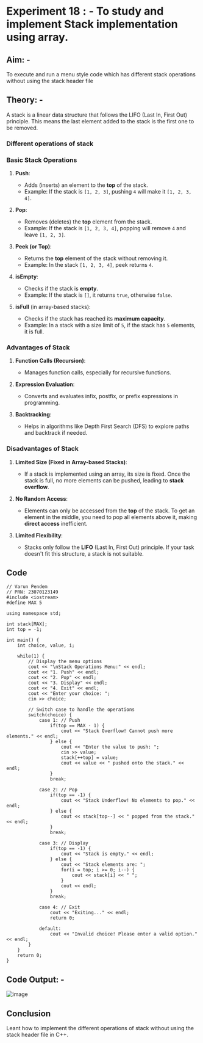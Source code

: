 # Experiment 18 : - To study and implement Stack implementation using array.  

## Aim: -
To execute and run a menu style code which has different stack operations without using the stack header file

## Theory: -

A stack is a linear data structure that follows the LIFO (Last In, First Out) principle. This means the last element added to the stack is the first one to be removed.

### Different operations of stack 
### **Basic Stack Operations**

1. **Push**:
   - Adds (inserts) an element to the **top** of the stack.
   - Example: If the stack is `[1, 2, 3]`, pushing `4` will make it `[1, 2, 3, 4]`.

2. **Pop**:
   - Removes (deletes) the **top** element from the stack.
   - Example: If the stack is `[1, 2, 3, 4]`, popping will remove `4` and leave `[1, 2, 3]`.

3. **Peek (or Top)**:
   - Returns the **top** element of the stack without removing it.
   - Example: In the stack `[1, 2, 3, 4]`, peek returns `4`.

4. **isEmpty**:
   - Checks if the stack is **empty**.
   - Example: If the stack is `[]`, it returns `true`, otherwise `false`.

5. **isFull** (in array-based stacks):
   - Checks if the stack has reached its **maximum capacity**.
   - Example: In a stack with a size limit of `5`, if the stack has `5` elements, it is full.
     
### **Advantages of Stack** 

1. **Function Calls (Recursion)**:
   - Manages function calls, especially for recursive functions.
  
2. **Expression Evaluation**:
   - Converts and evaluates infix, postfix, or prefix expressions in programming.
  
3. **Backtracking**:
   - Helps in algorithms like Depth First Search (DFS) to explore paths and backtrack if needed.

  
### **Disadvantages of Stack**

1. **Limited Size (Fixed in Array-based Stacks)**:
   - If a stack is implemented using an array, its size is fixed. Once the stack is full, no more elements can be pushed, leading to **stack overflow**.
  
2. **No Random Access**:
   - Elements can only be accessed from the **top** of the stack. To get an element in the middle, you need to pop all elements above it, making **direct access** inefficient.

3. **Limited Flexibility**:
   - Stacks only follow the **LIFO** (Last In, First Out) principle. If your task doesn't fit this structure, a stack is not suitable.

  
## Code
~~~
// Varun Pendem
// PRN: 23070123149
#include <iostream>
#define MAX 5

using namespace std;

int stack[MAX];
int top = -1;

int main() {
    int choice, value, i;
    
    while(1) {
        // Display the menu options
        cout << "\nStack Operations Menu:" << endl;
        cout << "1. Push" << endl;
        cout << "2. Pop" << endl;
        cout << "3. Display" << endl;
        cout << "4. Exit" << endl;
        cout << "Enter your choice: ";
        cin >> choice;
        
        // Switch case to handle the operations
        switch(choice) {
            case 1: // Push
                if(top == MAX - 1) {
                    cout << "Stack Overflow! Cannot push more elements." << endl;
                } else {
                    cout << "Enter the value to push: ";
                    cin >> value;
                    stack[++top] = value;
                    cout << value << " pushed onto the stack." << endl;
                }
                break;

            case 2: // Pop
                if(top == -1) {
                    cout << "Stack Underflow! No elements to pop." << endl;
                } else {
                    cout << stack[top--] << " popped from the stack." << endl;
                }
                break;

            case 3: // Display
                if(top == -1) {
                    cout << "Stack is empty." << endl;
                } else {
                    cout << "Stack elements are: ";
                    for(i = top; i >= 0; i--) {
                        cout << stack[i] << " ";
                    }
                    cout << endl;
                }
                break;

            case 4: // Exit
                cout << "Exiting..." << endl;
                return 0;

            default:
                cout << "Invalid choice! Please enter a valid option." << endl;
        }
    }
    return 0;
}

~~~

## Code Output: -

![image](https://github.com/user-attachments/assets/22040704-0567-4815-a9c9-19ef8c1dee10)


## Conclusion
Leant how to implement the different operations of stack without using the stack header file in C++.
